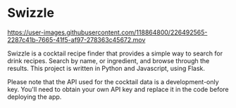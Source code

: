 # Swizzle

https://user-images.githubusercontent.com/118864800/226492565-2287c41b-7665-41f5-af97-278363c45672.mov

Swizzle is a cocktail recipe finder that provides a simple way to search for drink recipes. Search by name, or ingredient, and browse through the results. This project is written in Python and Javascript, using Flask.


Please note that the API used for the cocktail data is a development-only key. You'll need to obtain your own API key and replace it in the code before deploying the app.
